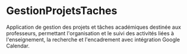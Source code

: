 # GestionProjetsTaches
Application de gestion des projets et tâches académiques destinée aux professeurs, permettant l'organisation et le suivi des activités liées à l'enseignement, la recherche et l'encadrement avec intégration Google Calendar.
